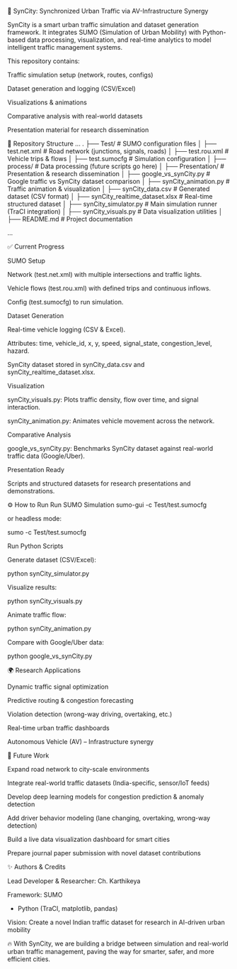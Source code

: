 🚦 SynCity: Synchronized Urban Traffic via AV-Infrastructure Synergy

SynCity is a smart urban traffic simulation and dataset generation framework. It integrates SUMO (Simulation of Urban Mobility) with Python-based data processing, visualization, and real-time analytics to model intelligent traffic management systems.

This repository contains:

Traffic simulation setup (network, routes, configs)

Dataset generation and logging (CSV/Excel)

Visualizations & animations

Comparative analysis with real-world datasets

Presentation material for research dissemination

📂 Repository Structure
...
.
├── Test/                              # SUMO configuration files
│   ├── test.net.xml                   # Road network (junctions, signals, roads)
│   ├── test.rou.xml                   # Vehicle trips & flows
│   ├── test.sumocfg                   # Simulation configuration
│
├── process/                           # Data processing (future scripts go here)
│
├── Presentation/                      # Presentation & research dissemination
│   ├── google_vs_synCity.py           # Google traffic vs SynCity dataset comparison
│   ├── synCity_animation.py           # Traffic animation & visualization
│   ├── synCity_data.csv               # Generated dataset (CSV format)
│   ├── synCity_realtime_dataset.xlsx  # Real-time structured dataset
│   ├── synCity_simulator.py           # Main simulation runner (TraCI integration)
│   ├── synCity_visuals.py             # Data visualization utilities
│
├── README.md                          # Project documentation

...

✅ Current Progress

SUMO Setup

Network (test.net.xml) with multiple intersections and traffic lights.

Vehicle flows (test.rou.xml) with defined trips and continuous inflows.

Config (test.sumocfg) to run simulation.

Dataset Generation

Real-time vehicle logging (CSV & Excel).

Attributes: time, vehicle_id, x, y, speed, signal_state, congestion_level, hazard.

SynCity dataset stored in synCity_data.csv and synCity_realtime_dataset.xlsx.

Visualization

synCity_visuals.py: Plots traffic density, flow over time, and signal interaction.

synCity_animation.py: Animates vehicle movement across the network.

Comparative Analysis

google_vs_synCity.py: Benchmarks SynCity dataset against real-world traffic data (Google/Uber).

Presentation Ready

Scripts and structured datasets for research presentations and demonstrations.

⚙️ How to Run
Run SUMO Simulation
sumo-gui -c Test/test.sumocfg


or headless mode:

sumo -c Test/test.sumocfg

Run Python Scripts

Generate dataset (CSV/Excel):

python synCity_simulator.py


Visualize results:

python synCity_visuals.py


Animate traffic flow:

python synCity_animation.py


Compare with Google/Uber data:

python google_vs_synCity.py

🌍 Research Applications

Dynamic traffic signal optimization

Predictive routing & congestion forecasting

Violation detection (wrong-way driving, overtaking, etc.)

Real-time urban traffic dashboards

Autonomous Vehicle (AV) – Infrastructure synergy

🔮 Future Work

Expand road network to city-scale environments

Integrate real-world traffic datasets (India-specific, sensor/IoT feeds)

Develop deep learning models for congestion prediction & anomaly detection

Add driver behavior modeling (lane changing, overtaking, wrong-way detection)

Build a live data visualization dashboard for smart cities

Prepare journal paper submission with novel dataset contributions

✨ Authors & Credits

Lead Developer & Researcher: Ch. Karthikeya

Framework: SUMO
 + Python (TraCI, matplotlib, pandas)

Vision: Create a novel Indian traffic dataset for research in AI-driven urban mobility

🔥 With SynCity, we are building a bridge between simulation and real-world urban traffic management, paving the way for smarter, safer, and more efficient cities.
